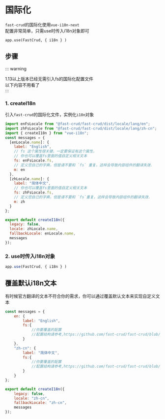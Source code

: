 # 国际化
`fast-crud`的国际化使用`vue-i18n-next`    
配置非常简单，只需use时传入i18n对象即可
```
app.use(FastCrud, { i18n } )
```




## 步骤
::: warning

1.13以上版本已经无需引入fs的国际化配置文件    
以下内容不用看了    
:::
### 1. createI18n


引入`fast-crud`的国际化文件，实例化`i18n`对象
```js
import enFsLocale from "@fast-crud/fast-crud/dist/locale/lang/en";
import zhFsLocale from "@fast-crud/fast-crud/dist/locale/lang/zh-cn";
import { createI18n } from "vue-i18n";
const messages = {
  [enLocale.name]: {
    label: "English",
    // fs 这个属性很关键，一定要保证有这个属性，
    // 你也可以覆盖fs里面的值自定义相关文本
    fs: enFsLocale.fs,
    // 定义您自己的字典，但是请不要和 `fs` 重复，这样会导致内部组件的翻译失效.
    m: en
  },
  [zhLocale.name]: {
    label: "简体中文",
    // 你也可以覆盖fs里面的值自定义相关文本
    fs: zhFsLocale.fs,
    // 定义您自己的字典，但是请不要和 `fs`重复，这样会导致内部组件的翻译失效.
    m: zh
  }
};

export default createI18n({
  legacy: false,
  locale: zhLocale.name,
  fallbackLocale: enLocale.name,
  messages
});
```

### 2. use时传入i18n对象
```js
app.use(FastCrud, { i18n } )
```

## 覆盖默认i18n文本
有时候官方翻译的文本不符合你的需求，你可以通过覆盖默认文本来实现自定义文本

```js
const messages = {
    en: {
        label: "English",
        fs:{
            //你要覆盖的配置
            //配置结构请参考,https://github.com/fast-crud/fast-crud/blob/main/packages/fast-crud/src/locale/lang/en.ts
        }
    },
    "zh-cn": {
        label: "简体中文",
        fs:{
            //你要覆盖的配置
            //配置结构请参考,https://github.com/fast-crud/fast-crud/blob/main/packages/fast-crud/src/locale/lang/zh-cn.ts
        }
    }
};

export default createI18n({
    legacy: false,
    locale: "zh-cn",
    fallbackLocale: "zh-cn",
    messages
});

```
